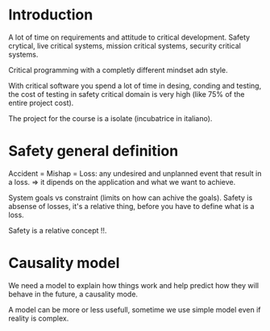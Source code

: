 # Introduction

A lot of time on requirements and attitude to critical development.
Safety crytical, live critical systems, mission critical systems, security critical systems.

Critical programming with a completly different mindset adn style.

With critical software you spend a lot of time in desing, conding and testing, the cost of testing in safety critical domain is very high (like 75% of the entire project cost).

The project for the course is a isolate (incubatrice in italiano).

# Safety general definition

Accident = Mishap = Loss: any undesired and unplanned event that result in a loss. => it dipends on the application and what we want to achieve.

System goals vs constraint (limits on how can achive the goals). Safety is absense of losses, it's a relative thing, before you have to define what is a loss.

Safety is a relative concept !!.


# Causality model
We need a model to explain how things work and help predict how they will behave in the future, a causality mode.

A model can be more or less usefull, sometime we use simple model even if reality is complex.